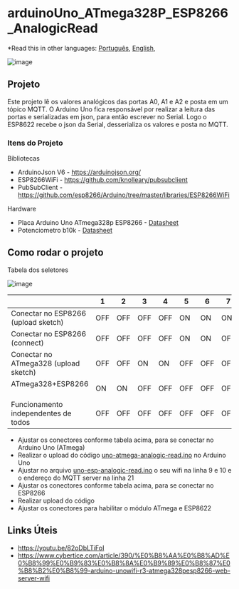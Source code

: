 # arduinoUno_ATmega328P_ESP8266_AnalogicRead

*Read this in other languages: [Português](README.md), [English](README.en.md),

![image](https://user-images.githubusercontent.com/794140/141704531-d30f2368-764e-4000-9b72-83ba1a1f7cce.png)


## Projeto

Este projeto lê os valores analógicos das portas A0, A1 e A2 e posta em um tópico MQTT. O Arduino Uno fica responsável por realizar a leitura das portas e serializadas em json, para então escrever no Serial. Logo o ESP8622 recebe o json da Serial, desserializa os valores e posta no MQTT.

### Itens do Projeto

Bibliotecas
- ArduinoJson V6 - https://arduinojson.org/
- ESP8266WiFi - https://github.com/knolleary/pubsubclient
- PubSubClient - https://github.com/esp8266/Arduino/tree/master/libraries/ESP8266WiFi

Hardware
- Placa Arduino Uno ATmega328p ESP8266 - [Datasheet](https://robotdyn.com/pub/media/0G-00005215==UNO+WiFi-R3-AT328-ESP8266-CH340G/DOCS/PINOUT==0G-00005215==UNO+WiFi-R3-AT328-ESP8266-CH340G.pdf)
- Potenciometro b10k - [Datasheet](https://datasheetgo.com/potentiometer-pinout-10k/)

## Como rodar o projeto

Tabela dos seletores

![image](https://user-images.githubusercontent.com/794140/141705563-367e69da-84a6-4c70-b313-9de74851f65c.png)


|       | 1 | 2 | 3 | 4 | 5 | 6 | 7 | 8 |
| ----------- | ----------- | ----------- | ----------- | ----------- | ----------- | ----------- | ----------- | ----------- |
| Conectar no ESP8266 (upload sketch)      | OFF | OFF | OFF | OFF | ON | ON | ON | OFF |
| Conectar no ESP8266 (connect)            | OFF | OFF | OFF | OFF | ON | ON | OFF | OFF |
| Conectar no ATmega328 (upload sketch)    | OFF | OFF | ON | ON | OFF | OFF | OFF | OFF |
| ATmega328+ESP8266                        | ON | ON | OFF | OFF | OFF | OFF | OFF | OFF |
| Funcionamento independentes de todos     | OFF | OFF | OFF | OFF | OFF | OFF | OFF | OFF |


- Ajustar os conectores conforme tabela acima, para se conectar no Arduino Uno (ATmega)
- Realizar o upload do código [uno-atmega-analogic-read.ino](uno-atmega-analogic-read/uno-atmega-analogic-read.ino) no Arduino Uno
- Ajustar no arquivo [uno-esp-analogic-read.ino](uno-esp-analogic-read/uno-esp-analogic-read.ino) o seu wifi na linha 9 e 10 e o endereço do MQTT server na linha 21
- Ajustar os conectores conforme tabela acima, para se conectar no ESP8266
- Realizar upload do código
- Ajustar os conectores para habilitar o módulo ATmega e ESP8622

## Links Úteis
- https://youtu.be/82oDbLTiFoI
- https://www.cybertice.com/article/390/%E0%B8%AA%E0%B8%AD%E0%B8%99%E0%B9%83%E0%B8%8A%E0%B9%89%E0%B8%87%E0%B8%B2%E0%B8%99-arduino-unowifi-r3-atmega328pesp8266-web-server-wifi
